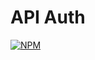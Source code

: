 # API Auth
[![NPM](https://img.shields.io/npm/l/react)](https://github.com/anaeliza12/login/blob/main/LICENSE) 
